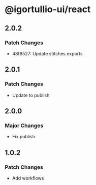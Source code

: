 # @igortullio-ui/react

## 2.0.2

### Patch Changes

- 48f8527: Update stitches exports

## 2.0.1

### Patch Changes

- Update to publish

## 2.0.0

### Major Changes

- Fix publish

## 1.0.2

### Patch Changes

- Add workflows
